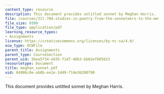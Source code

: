 ```yaml
---
content_type: resource
description: This document provides untitled sonnet by Meghan Harris.
file: /courses/21l-704-studies-in-poetry-from-the-sonneteers-to-the-metaphysicals-spring-2006/04906c0eab8bee1e1d49f14e36200790_meghan_sonnet.pdf
file_size: 9399
file_type: application/pdf
learning_resource_types:
- Assignments
license: https://creativecommons.org/licenses/by-nc-sa/4.0/
ocw_type: OCWFile
parent_title: Assignments
parent_type: CourseSection
parent_uid: 5bea5734-a935-f1d7-48b3-bb02ef605623
resourcetype: Document
title: meghan_sonnet.pdf
uid: 04906c0e-ab8b-ee1e-1d49-f14e36200790
---
```

This document provides untitled sonnet by Meghan Harris.